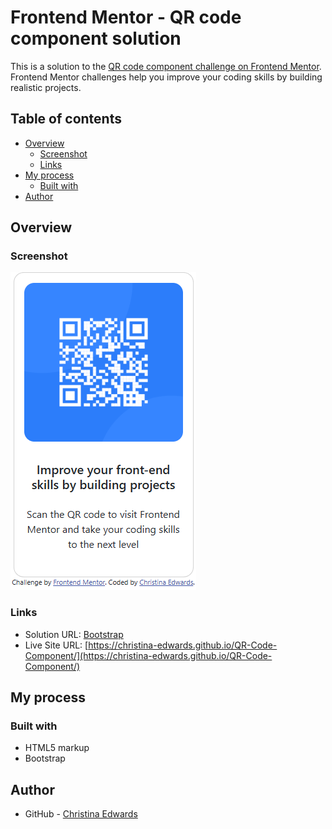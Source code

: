 # Frontend Mentor - QR code component solution

This is a solution to the [QR code component challenge on Frontend Mentor](https://www.frontendmentor.io/challenges/qr-code-component-iux_sIO_H). Frontend Mentor challenges help you improve your coding skills by building realistic projects.

## Table of contents

- [Overview](#overview)
  - [Screenshot](#screenshot)
  - [Links](#links)
- [My process](#my-process)
  - [Built with](#built-with)
- [Author](#author)

## Overview

### Screenshot

![](./images/screenshot.png)

### Links

- Solution URL: [Bootstrap](https://getbootstrap.com/docs/5.3/getting-started/introduction/)
- Live Site URL: [https://christina-edwards.github.io/QR-Code-Component/](https://christina-edwards.github.io/QR-Code-Component/)

## My process

### Built with

- HTML5 markup
- Bootstrap

## Author

- GitHub - [Christina Edwards](https://github.com/Christina-Edwards)
